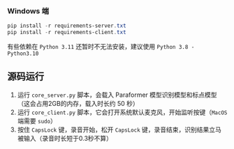 
### Windows 端

```powershell
pip install -r requirements-server.txt
pip install -r requirements-client.txt
```

有些依赖在 `Python 3.11` 还暂时不无法安装，建议使用 `Python 3.8 - Python3.10`  


## 源码运行

1. 运行 `core_server.py` 脚本，会载入 Paraformer 模型识别模型和标点模型（这会占用2GB的内存，载入时长约 50 秒）
2. 运行 `core_client.py` 脚本，它会打开系统默认麦克风，开始监听按键（`MacOS` 端需要 `sudo`）
3. 按住 `CapsLock` 键，录音开始，松开 `CapsLock` 键，录音结束，识别结果立马被输入（录音时长短于0.3秒不算）

